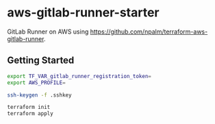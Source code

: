 # aws-gitlab-runner-starter

GitLab Runner on AWS using https://github.com/npalm/terraform-aws-gitlab-runner.


## Getting Started

```sh
export TF_VAR_gitlab_runner_registration_token=
export AWS_PROFILE=
```

```sh
ssh-keygen -f .sshkey
```

```sh
terraform init
terraform apply
```
